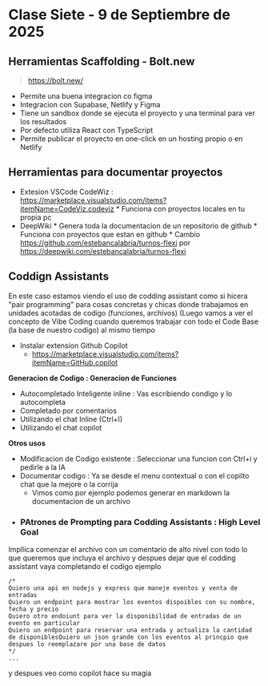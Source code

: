 # Clase Siete - 9 de Septiembre de 2025

## Herramientas Scaffolding - Bolt.new

> https://bolt.new/

* Permite una buena integracion co figma
* Integracion con Supabase, Netlify y Figma
* Tiene un sandbox donde se ejecuta el proyecto y una terminal para ver los resultados
* Por defecto utiliza React con TypeScript
* Permite publicar el proyecto en one-click en un hosting propio o en Netlify


## Herramientas para documentar proyectos

* Extesion VSCode CodeWiz : https://marketplace.visualstudio.com/items?itemName=CodeViz.codeviz
      * Funciona con proyectos locales en tu propia pc
* DeepWiki
      * Genera toda la documentacion de un repositorio de github
      * Funciona con proyectos que estan en github
      * Cambio https://github.com/estebancalabria/turnos-flexi por https://deepwiki.com/estebancalabria/turnos-flexi

##  Coddign Assistants

En este caso estamos viendo el uso de codding assistant como si hicera "pair programming" para cosas concretas y chicas donde trabajamos en unidades acotadas de codigo (funciones, archivos) (Luego vamos a ver el concepto de Vibe Coding cuando queremos trabajar con todo el Code Base (la base de nuestro codigo) al mismo tiempo

* Instalar extension Github Copilot
    * https://marketplace.visualstudio.com/items?itemName=GitHub.copilot
 
**Generacion de Codigo : Generacion de Funciones**
* Autocompletado Inteligente inline : Vas escribiendo condigo y lo autocompleta 
* Completado por comentarios
* Utilizando el chat Inline (Ctrl+I)
* Utilizando el chat copilot

**Otros usos** 
* Modificacion de Codigo existente : Seleccionar una funcion con Ctrl+i y pedirle a la IA
* Documentar codigo : Ya se desde el menu contextual o con el copilto chat
que la mejore o la corrija
  * Vimos como por ejemplo podemos generar en markdown la documentacion de un archivo

- ### PAtrones de Prompting para Codding Assistants : High Level Goal

Impllica comenzar el archivo con un comentario de alto nivel con todo lo que queremos que incluya el archivo y despues dejar que el codding assistant vaya completando el codigo ejemplo

```prompt
/*
Quiero una api en nodejs y express que maneje eventos y venta de entradas
Quiero un endpoint para mostrar los eventos dispoibles con su nombre, fecha y precio
Quiero otro endoiunt para ver la disponibilidad de entradas de un evento en particular
Quiero un endpoint para reservar una entrada y actualiza la cantidad de disponiblesQuiero un json grande con los eventos al princpio que despues lo reemplazare por una base de datos
*/
...
```

y despues veo como copilot hace su magia
 
